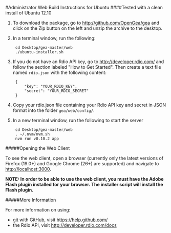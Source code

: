 #Administrator Web Build Instructions for Ubuntu
####Tested with a clean install of Ubuntu 12.10


1. To download the package, go to <http://github.com/OpenGea/gea> and click on the Zip button on the left and unzip the archive to the desktop.

2. In a terminal window, run the following: 
		
		cd Desktop/gea-master/web
		./ubuntu-installer.sh 

3. If you do not have an Rdio API key, go to <http://developer.rdio.com/> and follow the section labeled "How to Get Started". Then create a text file named `rdio.json` with the following content:

		{
  			"key": "YOUR_RDIO_KEY",
  			"secret": "YOUR_RDIO_SECRET"
		}

4. Copy your rdio.json file containing your Rdio API key and secret in JSON format into the folder `gea/web/config/`.

5. In a new terminal window, run the following to start the server

		cd Desktop/gea-master/web
		. ~/.nvm/nvm.sh
		nvm run v0.10.2 app

#####Opening the Web Client

To see the web client, open a browser (currently only the latest versions of Firefox (19.0+) and Google Chrome (26+) are supported) and navigate to <http://localhost:3000>. 

**NOTE: In order to be able to use the web client, you must have the Adobe Flash plugin installed for your browser. The installer script will install the Flash plugin.**

#####More Information

For more information on using:
* git with GitHub, visit <https://help.github.com/>
* the Rdio API, visit <http://developer.rdio.com/docs>
